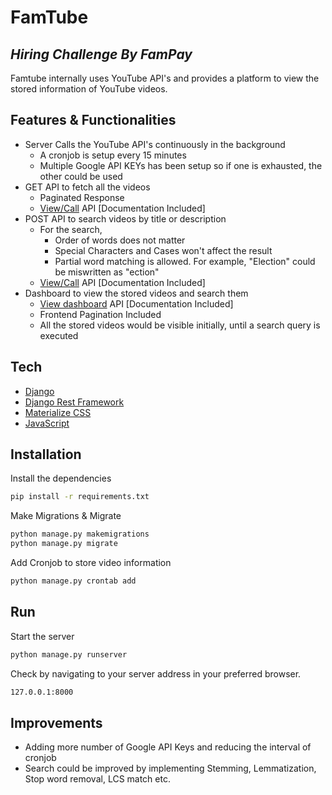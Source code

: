 # FamTube
## _Hiring Challenge By FamPay_

Famtube internally uses YouTube API's and provides a platform to view the stored information of YouTube videos.

## Features & Functionalities

- Server Calls the YouTube API's continuously in the background
  - A cronjob is setup every 15 minutes
  - Multiple Google API KEYs has been setup so if one is exhausted, the other could be used 
- GET API to fetch all the videos
  - Paginated Response 
  - [View/Call](http://127.0.0.1:8000/api/videos) API [Documentation Included]
- POST API to search videos by title or description
  - For the search,
     - Order of words does not matter
     - Special Characters and Cases won't affect the result
     - Partial word matching is allowed. For example, "Election" could be miswritten as "ection"
  - [View/Call](http://127.0.0.1:8000/api/search) API [Documentation Included] 
- Dashboard to view the stored videos and search them
  - [View dashboard](http://127.0.0.1:8000/dashboard) API [Documentation Included] 
  - Frontend Pagination Included
  - All the stored videos would be visible initially, until a search query is executed

## Tech

- [Django](https://www.djangoproject.com/)
- [Django Rest Framework](https://www.django-rest-framework.org/)
- [Materialize CSS](https://materializecss.com/)
- [JavaScript](https://www.javascript.com/)

## Installation

Install the dependencies

```sh
pip install -r requirements.txt
```

Make Migrations & Migrate

```sh
python manage.py makemigrations
python manage.py migrate
```

Add Cronjob to store video information

```sh
python manage.py crontab add
```

## Run

Start the server

```sh
python manage.py runserver
```

Check by navigating to your server address in your preferred browser.

```sh
127.0.0.1:8000
```

## Improvements

- Adding more number of Google API Keys and reducing the interval of cronjob
- Search could be improved by implementing Stemming, Lemmatization, Stop word removal, LCS match etc.
